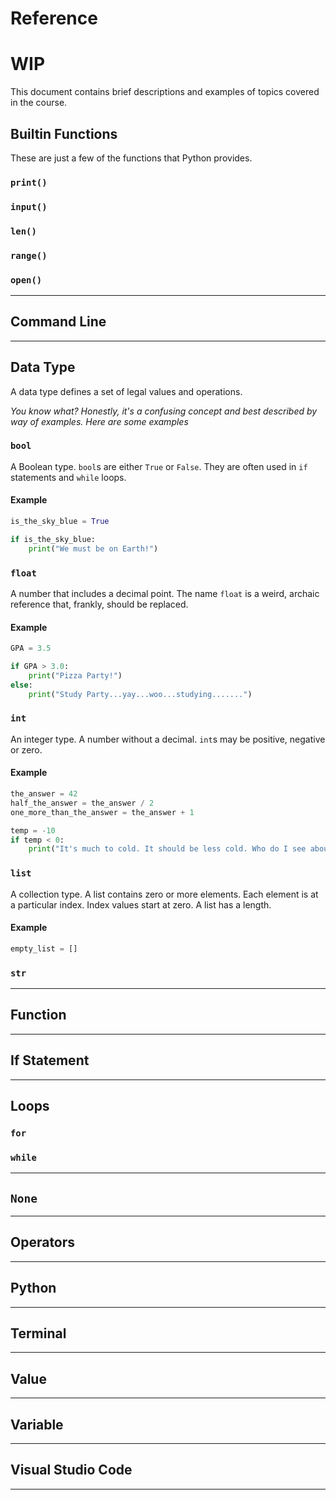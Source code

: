 # Reference

# WIP

This document contains brief descriptions and examples of topics covered in the course.

## Builtin Functions

These are just a few of the functions that Python provides.

### `print()`

### `input()`

### `len()`

### `range()`

### `open()`

---

## Command Line

---

## Data Type

A data type defines a set of legal values and operations.

_You know what? Honestly, it's a confusing concept and best described by way of examples. Here are some examples_

### `bool`

A Boolean type. `bool`s are either `True` or `False`. They are often used in `if` statements and `while` loops.

#### Example

```python
is_the_sky_blue = True

if is_the_sky_blue:
    print("We must be on Earth!")
```

### `float`

A number that includes a decimal point. The name `float` is a weird, archaic reference that, frankly, should be replaced.

#### Example

```python
GPA = 3.5

if GPA > 3.0:
    print("Pizza Party!")
else:
    print("Study Party...yay...woo...studying.......")
```

### `int`

An integer type. A number without a decimal. `int`s may be positive, negative or zero.

#### Example

```python
the_answer = 42
half_the_answer = the_answer / 2
one_more_than_the_answer = the_answer + 1

temp = -10
if temp < 0:
    print("It's much to cold. It should be less cold. Who do I see about that?")
```

### `list`

A collection type. A list contains zero or more elements. Each element is at a particular index. Index values start at zero. A list has a length.

#### Example

```python
empty_list = []
```

### `str`

---

## Function

---

## If Statement

---

## Loops

### `for`

### `while`

---

## `None`

---

## Operators

---

## Python

---

## Terminal

---

## Value

---

## Variable

---

## Visual Studio Code

---
